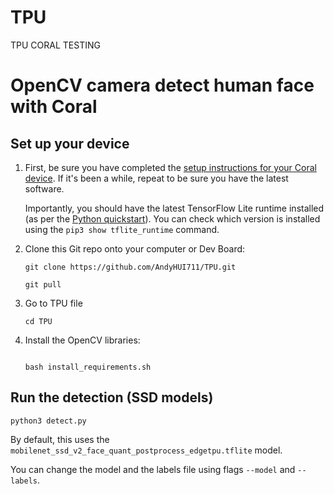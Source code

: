 # TPU
TPU CORAL TESTING
# OpenCV camera detect human face with Coral

## Set up your device

1.  First, be sure you have completed the [setup instructions for your Coral
    device](https://coral.ai/docs/setup/). If it's been a while, repeat to be sure
    you have the latest software.

    Importantly, you should have the latest TensorFlow Lite runtime installed
    (as per the [Python quickstart](
    https://www.tensorflow.org/lite/guide/python)). You can check which version is installed
    using the ```pip3 show tflite_runtime``` command.

2.  Clone this Git repo onto your computer or Dev Board:

    ```
    git clone https://github.com/AndyHUI711/TPU.git
   
    git pull
    ```
3.  Go to TPU file

    ```
    cd TPU
    ```

4.  Install the OpenCV libraries:

    ```

    bash install_requirements.sh
    ```
    
## Run the detection  (SSD models)

```
python3 detect.py
```

By default, this uses the ```mobilenet_ssd_v2_face_quant_postprocess_edgetpu.tflite``` model.

You can change the model and the labels file using flags ```--model``` and ```--labels```.

